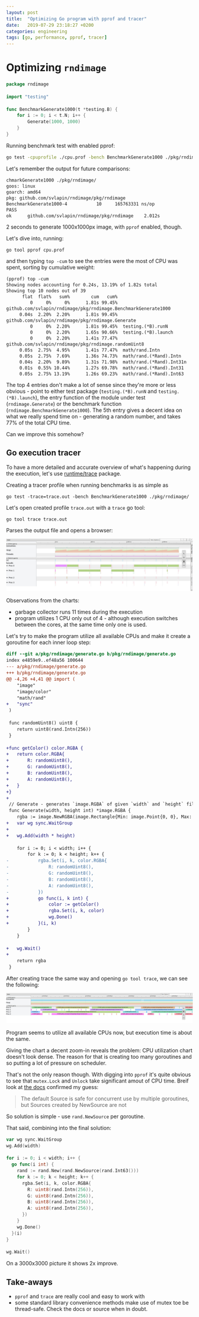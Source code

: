 ```yaml
---
layout: post
title:  "Optimizing Go program with pprof and tracer"
date:   2019-07-29 23:18:27 +0200
categories: engineering
tags: [go, performance, pprof, tracer]
---
```


# Optimizing `rndimage`

```go
package rndimage

import "testing"

func BenchmarkGenerate1000(t *testing.B) {
	for i := 0; i < t.N; i++ {
		Generate(1000, 1000)
	}
}
```

Running benchmark test with enabled pprof:

```bash
go test -cpuprofile ./cpu.prof -bench BenchmarkGenerate1000 ./pkg/rndimage/
```

Let's remember the output for future comparisons:

```
chmarkGenerate1000 ./pkg/rndimage/
goos: linux
goarch: amd64
pkg: github.com/svlapin/rndimage/pkg/rndimage
BenchmarkGenerate1000-4   	      10	 165763331 ns/op
PASS
ok  	github.com/svlapin/rndimage/pkg/rndimage	2.012s
```

2 seconds to generate 1000x1000px image, with `pprof` enabled, though.

Let's dive into, running:

```
go tool pprof cpu.prof
```


and then typing `top -cum` to see the entries were the most of CPU was spent, sorting by cumulative weight:

```
(pprof) top -cum     
Showing nodes accounting for 0.24s, 13.19% of 1.82s total
Showing top 10 nodes out of 39
      flat  flat%   sum%        cum   cum%
         0     0%     0%      1.81s 99.45%  github.com/svlapin/rndimage/pkg/rndimage.BenchmarkGenerate1000
     0.04s  2.20%  2.20%      1.81s 99.45%  github.com/svlapin/rndimage/pkg/rndimage.Generate
         0     0%  2.20%      1.81s 99.45%  testing.(*B).runN
         0     0%  2.20%      1.65s 90.66%  testing.(*B).launch
         0     0%  2.20%      1.41s 77.47%  github.com/svlapin/rndimage/pkg/rndimage.randomUint8
     0.05s  2.75%  4.95%      1.41s 77.47%  math/rand.Intn
     0.05s  2.75%  7.69%      1.36s 74.73%  math/rand.(*Rand).Intn
     0.04s  2.20%  9.89%      1.31s 71.98%  math/rand.(*Rand).Int31n
     0.01s  0.55% 10.44%      1.27s 69.78%  math/rand.(*Rand).Int31
     0.05s  2.75% 13.19%      1.26s 69.23%  math/rand.(*Rand).Int63
```

The top 4 entries don't make a lot of sense since they're more or less obvious - point to either test package (`testing.(*B).runN` and `testing.(*B).launch`), the entry function of the module under test (`rndimage.Generate`) or the benchmark function (`rndimage.BenchmarkGenerate1000`). The 5th entry gives a decent idea on what we really spend time on - generating a random number, and takes 77% of the total CPU time.

Can we improve this somehow?

## Go execution tracer

To have a more detailed and accurate overview of what's happening during the execution, let's use [runtime/trace](https://golang.org/pkg/runtime/trace/) package.

Creating a tracer profile when running benchmarks is as simple as
```
go test -trace=trace.out -bench BenchmarkGenerate1000 ./pkg/rndimage/
```

Let's open created profile `trace.out` with a `trace` go tool:
```
go tool trace trace.out
```

Parses the output file and opens a browser:

![Trace view](/assets/goprof/tracer_0.jpg)

Observations from the charts:
* garbage collector runs 11 times during the execution
* program utilizes 1 CPU only out of 4 - although execution switches between the cores, at the same time only one is used.

Let's try to make the program utilize all available CPUs and make it create a goroutine for each inner loop step:

```diff
diff --git a/pkg/rndimage/generate.go b/pkg/rndimage/generate.go
index e4859e9..ef48a56 100644
--- a/pkg/rndimage/generate.go
+++ b/pkg/rndimage/generate.go
@@ -4,26 +4,41 @@ import (
 	"image"
 	"image/color"
 	"math/rand"
+	"sync"
 )
 
 func randomUint8() uint8 {
 	return uint8(rand.Intn(256))
 }
 
+func getColor() color.RGBA {
+	return color.RGBA{
+		R: randomUint8(),
+		G: randomUint8(),
+		B: randomUint8(),
+		A: randomUint8(),
+	}
+}
+
 // Generate - generates `image.RGBA` of given `width` and `height` filling it with random pixel colors
 func Generate(width, height int) *image.RGBA {
 	rgba := image.NewRGBA(image.Rectangle{Min: image.Point{0, 0}, Max: image.Point{width, height}})
+	var wg sync.WaitGroup
+
+	wg.Add(width * height)
 
 	for i := 0; i < width; i++ {
 		for k := 0; k < height; k++ {
-			rgba.Set(i, k, color.RGBA{
-				R: randomUint8(),
-				G: randomUint8(),
-				B: randomUint8(),
-				A: randomUint8(),
-			})
+			go func(i, k int) {
+				color := getColor()
+				rgba.Set(i, k, color)
+				wg.Done()
+			}(i, k)
 		}
 	}
 
+	wg.Wait()
+
 	return rgba
 }

```

After creating trace the same way and opening `go tool trace`, we can see the following:

![Trace view](/assets/goprof/tracer_1.jpg)

Program seems to utilize all available CPUs now, but execution time is about the same.

Giving the chart a decent zoom-in reveals the problem: CPU utilization chart doesn't look dense. The reason for that is creating too many goroutines and so putting a lot of pressure on scheduler.

That's not the only reason though.
With digging into `pprof` it's quite obvious to see that `mutex.Lock` and `Unlock` take significant amout of CPU time. Breif look at [the docs](https://golang.org/pkg/math/rand) confirmed my guess:

> The default Source is safe for concurrent use by multiple goroutines, but Sources created by NewSource are not

So solution is simple - use `rand.NewSource` per goroutine.

That said, combining into the final solution:

```go
var wg sync.WaitGroup
wg.Add(width)

for i := 0; i < width; i++ {
  go func(i int) {
    rand := rand.New(rand.NewSource(rand.Int63()))
    for k := 0; k < height; k++ {
      rgba.Set(i, k, color.RGBA{
        R: uint8(rand.Intn(256)),
        G: uint8(rand.Intn(256)),
        B: uint8(rand.Intn(256)),
        A: uint8(rand.Intn(256)),
      })
    }
    wg.Done()
  }(i)
}

wg.Wait()
```

On a 3000x3000 picture it shows 2x improve.

## Take-aways

* `pprof` and `trace` are really cool and easy to work with
* some standard library convenience methods make use of mutex toe be thread-safe. Check the docs or source when in doubt. 

